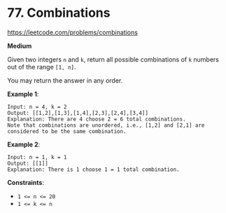 # 77. Combinations

https://leetcode.com/problems/combinations
    
**Medium**

Given two integers `n` and `k`, return all possible combinations of `k` numbers out
of the range `[1, n]`.

You may return the answer in any order.

**Example 1**:
```
Input: n = 4, k = 2
Output: [[1,2],[1,3],[1,4],[2,3],[2,4],[3,4]]
Explanation: There are 4 choose 2 = 6 total combinations.
Note that combinations are unordered, i.e., [1,2] and [2,1] are considered to be the same combination.
```

**Example 2**:
```
Input: n = 1, k = 1
Output: [[1]]
Explanation: There is 1 choose 1 = 1 total combination.
```

**Constraints**:

* `1 <= n <= 20`
* `1 <= k <= n`

